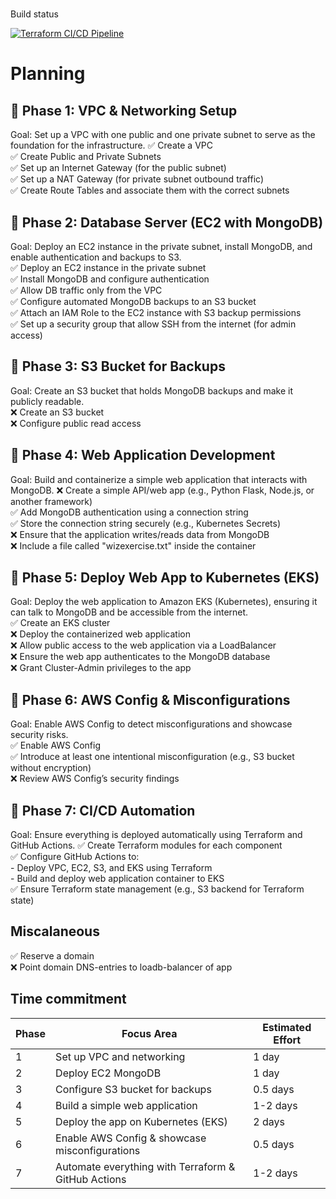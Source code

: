 
#
Build status

[![Terraform CI/CD Pipeline](https://github.com/Vince-Nieuw/TechChallenge/actions/workflows/terraform-ci.yml/badge.svg?branch=main)](https://github.com/Vince-Nieuw/TechChallenge/actions/workflows/terraform-ci.yml)

# Planning

## 🔹 Phase 1: VPC & Networking Setup
Goal: Set up a VPC with one public and one private subnet to serve as the foundation for the infrastructure.
✅ Create a VPC <br>
✅ Create Public and Private Subnets <br>
✅ Set up an Internet Gateway (for the public subnet) <br>
✅ Set up a NAT Gateway (for private subnet outbound traffic) <br>
✅ Create Route Tables and associate them with the correct subnets <br>

## 🔹 Phase 2: Database Server (EC2 with MongoDB)
Goal: Deploy an EC2 instance in the private subnet, install MongoDB, and enable authentication and backups to S3. <br>
✅ Deploy an EC2 instance in the private subnet <br>
✅ Install MongoDB and configure authentication <br>
✅ Allow DB traffic only from the VPC <br>
✅ Configure automated MongoDB backups to an S3 bucket <br>
✅ Attach an IAM Role to the EC2 instance with S3 backup permissions <br>
✅ Set up a security group that allow  SSH from the internet (for admin access) <br>

## 🔹 Phase 3: S3 Bucket for Backups
Goal: Create an S3 bucket that holds MongoDB backups and make it publicly readable. <br> 
❌ Create an S3 bucket <br>
❌ Configure public read access <br>

## 🔹 Phase 4: Web Application Development
Goal: Build and containerize a simple web application that interacts with MongoDB.
❌ Create a simple API/web app (e.g., Python Flask, Node.js, or another framework) <br>
✅ Add MongoDB authentication using a connection string <br>
✅ Store the connection string securely (e.g., Kubernetes Secrets) <br>
❌ Ensure that the application writes/reads data from MongoDB <br>
❌ Include a file called "wizexercise.txt" inside the container <br>

## 🔹 Phase 5: Deploy Web App to Kubernetes (EKS)
Goal: Deploy the web application to Amazon EKS (Kubernetes), ensuring it can talk to MongoDB and be accessible from the internet. <br>
✅ Create an EKS cluster <br>
❌ Deploy the containerized web application <br>
❌ Allow public access to the web application via a LoadBalancer <br>
❌ Ensure the web app authenticates to the MongoDB database <br>
❌ Grant Cluster-Admin privileges to the app <br>

## 🔹 Phase 6: AWS Config & Misconfigurations
Goal: Enable AWS Config to detect misconfigurations and showcase security risks. <br>
✅ Enable AWS Config <br>
✅ Introduce at least one intentional misconfiguration (e.g., S3 bucket without encryption) <br>
❌ Review AWS Config’s security findings <br>

## 🔹 Phase 7: CI/CD Automation
Goal: Ensure everything is deployed automatically using Terraform and GitHub Actions.
✅ Create Terraform modules for each component <br>
✅ Configure GitHub Actions to: <br>
    - Deploy VPC, EC2, S3, and EKS using Terraform <br>
    - Build and deploy web application container to EKS <br>
✅ Ensure Terraform state management (e.g., S3 backend for Terraform state) <br>

## Miscalaneous
✅ Reserve a domain <br>
❌ Point domain DNS-entries to loadb-balancer of app <br>



## Time commitment
| Phase | Focus Area                                      | Estimated Effort |
|-------|-----------------------------------------------|------------------|
| 1     | Set up VPC and networking                     | 1 day            |
| 2     | Deploy EC2 MongoDB                            | 1 day            |
| 3     | Configure S3 bucket for backups               | 0.5 days         |
| 4     | Build a simple web application                | 1-2 days         |
| 5     | Deploy the app on Kubernetes (EKS)           | 2 days           |
| 6     | Enable AWS Config & showcase misconfigurations | 0.5 days         |
| 7     | Automate everything with Terraform & GitHub Actions | 1-2 days  |



